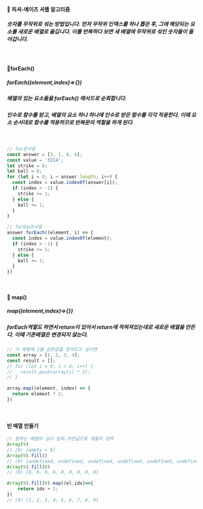 #### 🍋 피셔-예이츠 셔플 알고리즘
#####  숫자를 무작위로 섞는 방법입니다. 먼저 무작위 인덱스를 하나 뽑은 후, 그에 해당되는 요소를 새로운 배열로 옮깁니다. 이를 반복하다 보면 새 배열에 무작위로 섞인 숫자들이 들어갑니다.

<br>

#### 🍋forEach()
##### forEach((element,index)=>{})
##### 배열의 있는 요소들을 forEach() 메서드로 순회합니다.
##### 인수로 함수를 받고, 배열의 요소 하나 하나에 인수로 받은 함수를 각각 적용한다. 이때 요소 순서대로 함수를 적용하므로 반복문의 역할을 하게 된다. 
<br>

```javascript
// for문사용
const answer = [3, 1, 4, 6];
const value = '3214';
let strike = 0;
let ball = 0;
for (let i = 0; i < answer.length; i++) {
  const index = value.indexOf(answer[i]);
  if (index > -1) {
    strike += 1;
  } else {
    ball += 1;
  }
}
```
```javascript
// forEach사용
answer.forEach((element, i) => {
  const index = value.indexOf(element);
  if (index > -1) {
    strike += 1;
  } else {
    ball += 1;
  }
})
```
<br>

#### 🍋 map()
##### map((element,index)=>{}) 
##### forEach역할도 하면서 return이 있어서 return에 적혀져있는데로 새로운 배열을 만든다. 이때 기존배열은 변경되지 않는다.
```javascript
// 각 배열에 2를 곱한값을 얻어오고 싶다면
const array = [1, 2, 3, 4];
const result = [];
// for (let i = 0; i < 4; i++) {
//   result.push(array[i] * 2);
// }

array.map((element, index) => {
  return element * 2;
})
```
<br>

#### 빈 배열 만들기
```javascript
// 원하는 배열의 길이 입력.어떤값으로 채울지 입력
Array(9)
// (9) [empty × 9]
Array(9).fill()
// (9) [undefined, undefined, undefined, undefined, undefined, undefined, undefined, undefined, undefined]
Array(9).fill(0)
// (9) [0, 0, 0, 0, 0, 0, 0, 0, 0]

Array(9).fill(0).map((el,idx)=>{
    return idx + 1;
})
// (9) [1, 2, 3, 4, 5, 6, 7, 8, 9]

```

